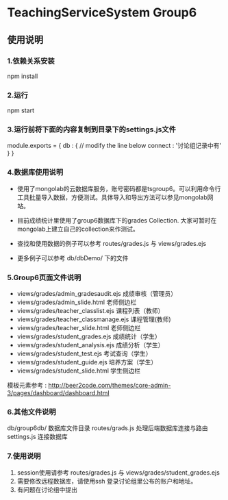 # TeachingServiceSystem Group6 
## 使用说明

### 1.依赖关系安装
 npm install
      
### 2.运行
 npm start
      
### 3.运行前将下面的内容复制到目录下的settings.js文件

  module.exports = {
    db : {
      // modify the line below
            connect : '讨论组记录中有'
    }
  }
  
### 4.数据库使用说明    

* 使用了mongolab的云数据库服务，账号密码都是tsgroup6。可以利用命令行工具批量导入数据，方便测试。具体导入和导出方法可以参见mongolab网站。
    
* 目前成绩统计里使用了group6数据库下的grades Collection. 大家可暂时在mongolab上建立自己的collection来作测试。

* 查找和使用数据的例子可以参考 routes/grades.js 与 views/grades.ejs
* 更多例子可以参考 db/dbDemo/ 下的文件
   
### 5.Group6页面文件说明                                                                                                                                       
  * views/grades/admin_gradesaudit.ejs  成绩审核（管理员）
  * views/grades/admin_slide.html  老师侧边栏
  * views/grades/teacher_classlist.ejs  课程列表（教师）
  * views/grades/teacher_classmanage.ejs  课程管理(教师)
  * views/grades/teacher_slide.html  老师侧边栏
  * views/grades/student_grades.ejs  成绩统计（学生）
  * views/grades/student_analysis.ejs  成绩分析（学生）
  * views/grades/student_test.ejs  考试查询（学生）
  * views/grades/student_guide.ejs  培养方案（学生）
  * views/grades/student_slide.html  学生侧边栏

   
  模板元素参考 : http://beer2code.com/themes/core-admin-3/pages/dashboard/dashboard.html

  
### 6.其他文件说明

db/group6db/ 数据库文件目录
routes/grads.js  处理后端数据库连接与路由
settings.js 连接数据库


### 7.使用说明

1. session使用请参考 routes/grades.js 与 views/grades/student_grades.ejs
2. 需要修改远程数据库，请使用ssh 登录讨论组里公布的账户和地址。
3. 有问题在讨论组中提出




    

